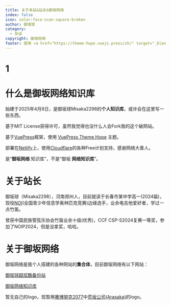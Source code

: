 ```yaml
---
title: 关于本站&站长&御坂网络
index: false
icon: solar:face-scan-square-broken
author: 御坂球
category:
  - 杂谈
copyright: 御坂网络
footer: 使用 <a href="https://theme-hope.vuejs.press/zh/" target="_blank">VuePress Theme Hope</a> 主题 | MIT 协议, 版权所有 © 2025-至今 Misaka2298
---
```

# 1

# 什么是御坂网络知识库
始建于2025年4月8日，是御坂球Misaka2298的**个人知识库**，或许会在这里写一些东西。

基于MIT License获得许可，虽然我觉得也没什么人会Fork我的这个破网站。

基于[VuePress](https://vuepress.vuejs.org/zh/)框架，使用 [VuePress Theme Hope](https://theme-hope.vuejs.press/zh/) 主题。

部署在[Netlify](https://www.netlify.com/)上，使用[Cloudflare](https://www.cloudflare-cn.com)的各种Free计划支持，感谢网络大善人。

是“**御坂网络** 知识库”，不是“御坂 **网络知识库**”。

# 关于站长
御坂球（Misaka2298），河南郑州人，目前就读于长春市某中学高一(2024届)，现役[NOI](https://www.noi.cn/)(全国青少年信息学奥林匹克竞赛)边缘选手，业余电吉他爱好者，学过一点竹笛。

曾获中国民族管弦乐协会竹笛业余十级(优秀)，CCF CSP-S2024复赛一等奖，参加了NOIP2024，但是没拿奖，哈哈。

# 关于御坂网络

御坂网络是我个人搭建的各种网站的**集合体**，目前御坂网络有以下网站：

[御坂球超炫酷备份站](https://alist.misaka2298.icu/)

[御坂网络知识库](https://docs.misaka2298.icu/)

暂无自己的logo，现暂用[赛博朋克2077](https://mzh.moegirl.org.cn/%E8%B5%9B%E5%8D%9A%E6%9C%8B%E5%85%8B2077)中[荒坂公司(Arasaka)](https://cyberpunk.huijiwiki.com/wiki/%E8%8D%92%E5%9D%82)的logo。